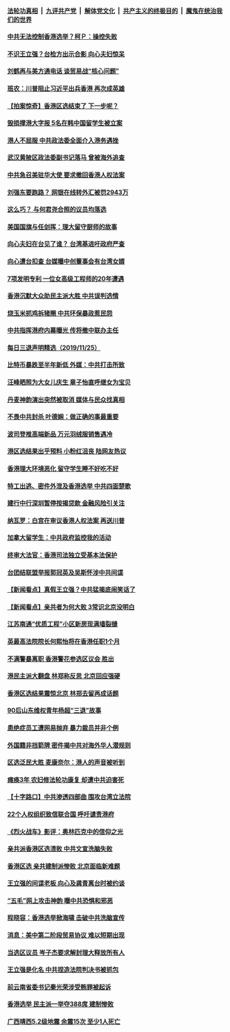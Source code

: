 ####  [法轮功真相](../../../../basic/blob/master/README.md?t=11270001) &nbsp;|&nbsp; [九评共产党](../../../../9ping.md/blob/master/README.md?t=11270001) &nbsp;|&nbsp; [解体党文化](../../../../jtdwh.md/blob/master/README.md?t=11270001)  &nbsp;|&nbsp; [共产主义的终极目的](../../../../gczydzjmd.md/blob/master/README.md?t=11270001) &nbsp;|&nbsp; [魔鬼在统治我们的世界](../../../../mgztzwmdsj.md/blob/master/README.md?t=11270001) 

#### [中共无法控制香港选举？柯Ｐ：操控失败](../pages/nsc413/n11682396.md?t=11270001) 


#### [不识王立强？台检方出示合影 向心夫妇惊呆](../pages/nsc413/n11682114.md?t=11270001) 

#### [刘鹤再与美方通电话 谈贸易战“核心问题”](../pages/nsc413/n11682076.md?t=11270001) 

#### [班农：川普阻止习近平出兵香港 再次成英雄](../pages/nsc413/n11682050.md?t=11270001) 

#### [【拍案惊奇】香港区选结束了 下一步呢？](../pages/nsc413/n11681302.md?t=11270001) 

#### [毁损撑港大字报 5名在韩中国留学生被立案](../pages/nsc413/n11681296.md?t=11270001) 

#### [港人不屈服 中共政法委全面介入港务遇挫](../pages/nsc413/n11677882.md?t=11270001) 

#### [武汉黄陂区政法委副书记落马 曾被海外追查](../pages/nsc413/n11681542.md?t=11270001) 

#### [中共急召美驻华大使 要求撤回香港人权法案](../pages/nsc413/n11681268.md?t=11270001) 

#### [刘强东要跑路？ 网银在线转外汇被罚2943万](../pages/nsc413/n11681371.md?t=11270001) 

#### [这么巧？ 与何君尧合照的议员均落选](../pages/nsc413/n11681513.md?t=11270001) 

#### [美国国旗与任剑挥：理大留守厨师的故事](../pages/nsc413/n11681117.md?t=11270001) 

#### [向心夫妇在台见了谁？ 台湾基进吁政府严查](../pages/nsc413/n11680871.md?t=11270001) 

#### [向心遭台扣查 台媒曝中创董事会有台湾女婿](../pages/nsc413/n11681051.md?t=11270001) 

#### [7项发明专利 一位女高级工程师的20年遭遇](../pages/nsc413/n11679927.md?t=11270001) 

#### [香港沉默大众助民主派大胜 中共误判选情](../pages/nsc413/n11680945.md?t=11270001) 

#### [烧玉米抓鸡拆猪圈 中共环保暴政惹民怨](../pages/nsc413/n11680927.md?t=11270001) 

#### [中共指挥港府内幕曝光 传将撤中联办主任](../pages/nsc413/n11680908.md?t=11270001) 

#### [每日三退声明精选（2019/11/25）](../pages/nsc413/n11680835.md?t=11270001) 

#### [比特币暴跌至半年新低  外媒：中共打击所致](../pages/nsc413/n11680663.md?t=11270001) 

#### [汪峰晒照为大女儿庆生 章子怡直呼继女为宝贝](../pages/nsc413/n11680494.md?t=11270001) 

#### [丹麦神韵演出突然被取消 媒体与民众找真相](../pages/nsc413/n11680362.md?t=11270001) 

#### [不畏中共封杀 叶德娴：做正确的事最重要](../pages/nsc413/n11680108.md?t=11270001) 

#### [波司登推高端新品 万元羽绒服销售遇冷](../pages/nsc413/n11680406.md?t=11270001) 

#### [港区选结果出乎预料 小粉红沮丧 陆网友热议](../pages/nsc413/n11680364.md?t=11270001) 

#### [香港理大环境恶化 留守学生睡不好吃不好](../pages/nsc413/n11680543.md?t=11270001) 

#### [特工出逃、密件外泄及香港选举 中共四面楚歌](../pages/nsc413/n11680036.md?t=11270001) 

#### [建行中行深圳暂停按揭贷款 金融风险引关注](../pages/nsc413/n11680336.md?t=11270001) 

#### [纳瓦罗：白宫在审议香港人权法案 再送川普](../pages/nsc413/n11680303.md?t=11270001) 

#### [加拿大留学生：中共政府监控我的活动](../pages/nsc413/n11680371.md?t=11270001) 

#### [终审大法官：香港司法独立受基本法保护](../pages/nsc413/n11680345.md?t=11270001) 

#### [台团结联盟举报郭冠英及吴斯怀涉中共间谍](../pages/nsc413/n11679422.md?t=11270001) 

#### [【新闻看点】真假王立强？中共猛揭底闹笑话了](../pages/nsc413/n11680142.md?t=11270001) 

#### [【新闻看点】亲共者为何大败 3常识北京没明白](../pages/nsc413/n11680143.md?t=11270001) 

#### [江苏南通“优质工程”小区新房现满墙裂缝](../pages/nsc413/n11680256.md?t=11270001) 

#### [英最高法院院长何熙怡将在香港任职1个月](../pages/nsc413/n11680279.md?t=11270001) 

#### [不满警暴离职 香港警花参选区议会 胜出](../pages/nsc413/n11680165.md?t=11270001) 

#### [港民主派大翻盘 林郑称反思 北京回应强硬](../pages/nsc413/n11679912.md?t=11270001) 

#### [香港区选结果震惊北京 林郑去留再成话题](../pages/nsc413/n11680203.md?t=11270001) 

#### [90后山东维权青年杨超“三退”故事](../pages/nsc413/n11680152.md?t=11270001) 

#### [患绝症员工遭网易抛弃 暴力裁员并非个例](../pages/nsc413/n11680060.md?t=11270001) 

#### [外国籍非挡箭牌 密件揭中共对海外华人潜规则](../pages/nsc413/n11680093.md?t=11270001) 

#### [区选泛民大胜 麦康奈尔：港人的声音被听到](../pages/nsc413/n11680033.md?t=11270001) 

#### [瘫痪3年 农妇修法轮功康复 却遭中共迫害死](../pages/nsc413/n11677645.md?t=11270001) 

#### [【十字路口】中共渗透四部曲 围攻台湾立法院](../pages/nsc413/n11678083.md?t=11270001) 

#### [22个人权组织致信联合国 呼吁谴责港府](../pages/nsc413/n11679948.md?t=11270001) 

#### [《烈火战车》影评：奥林匹克中的信仰之光](../pages/nsc413/n11673100.md?t=11270001) 

#### [亲共派香港区选溃败 中共文宣洗脑失败](../pages/nsc413/n11679344.md?t=11270001) 

#### [香港区选 亲共建制派惨败 北京面临新难题](../pages/nsc413/n11679723.md?t=11270001) 

#### [王立强的间谍老板 向心及龚青离台时被约谈](../pages/nsc413/n11678915.md?t=11270001) 


#### [“五毛”网上攻击神韵 曝中共恐惧和邪恶](../pages/nsc413/n11676030.md?t=11270001) 

#### [程晓容：香港选举掀海啸 击破中共洗脑宣传](../pages/nsc413/n11679153.md?t=11270001) 

#### [消息：美中第二阶段贸易协议 难以短期出现](../pages/nsc413/n11679340.md?t=11270001) 

#### [当选区议员 岑子杰要求解封理大释放所有人](../pages/nsc413/n11679350.md?t=11270001) 

#### [王立强是化名 中共捏造法院判决书被抓包](../pages/nsc413/n11679183.md?t=11270001) 

#### [前云南省委书记秦光荣涉受贿罪被起诉](../pages/nsc413/n11679010.md?t=11270001) 

#### [香港选举 民主派一举夺388席 建制惨败](../pages/nsc413/n11677694.md?t=11270001) 

#### [广西靖西5.2级地震 余震15次 至少1人死亡](../pages/nsc413/n11679108.md?t=11270001) 

